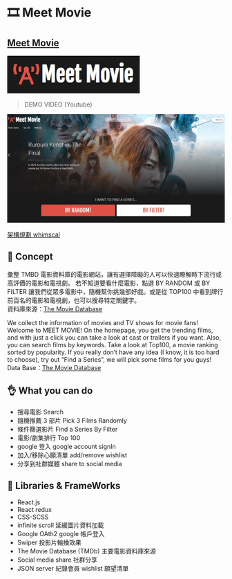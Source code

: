 # 🎞️ Meet Movie

## [Meet Movie](https://asian-films.vercel.app/)

<a href='https://asian-films.vercel.app/' target='_blank'>
<img src='./src/images/logo.JPG' alt='meet movie logo' />
</a>

<br/>

> DEMO VIDEO (Youtube)

[![demo video](./src/images/video.jpg)](https://www.youtube.com/embed/GZgAFB5YZco)

[架構規劃 whimscal](https://whimsical.com/asiafilm-3Ev7HpLwBpJLeM5iWQei8Z)

## 📝 Concept

彙整 TMBD 電影資料庫的電影網站，讓有選擇障礙的人可以快速瞭解時下流行或高評價的電影和電視劇。
若不知道要看什麼電影，點選 BY RANDOM 或 BY FILTER 讓我們從眾多電影中，隨機幫你挑幾部好戲。或是從 TOP100 中看到牌行前百名的電影和電視劇，也可以搜尋特定關鍵字。<br>
資料庫來源：[The Movie Database](https://www.themoviedb.org/)

We collect the information of movies and TV shows for movie fans! Welcome to MEET MOVIE! On the homepage, you get the trending films, and with just a click you can take a look at cast or trailers if you want. Also, you can search films by keywords. Take a look at Top100, a movie ranking sorted by popularity. If you really don’t have any idea (I know, it is too hard to choose), try out “Find a Series”, we will pick some films for you guys!<br>
Data Base：[The Movie Database](https://www.themoviedb.org/)

## 👌 What you can do

- 搜尋電影 Search
- 隨機推薦 3 部片 Pick 3 Films Randomly
- 條件篩選影片 Find a Series By Filter
- 電影/劇集排行 Top 100
- google 登入 google account signIn
- 加入/移除心願清單 add/remove wishlist
- 分享到社群媒體 share to social media

## 🔨 Libraries & FrameWorks

- React.js
- React redux
- CSS-SCSS
- infinite scroll 延緩圖片資料加載
- Google OAth2 google 帳戶登入
- Swiper 投影片輪播效果
- The Movie Database (TMDb) 主要電影資料庫來源
- Social media share 社群分享
- JSON server 紀錄會員 wishlist 願望清單
